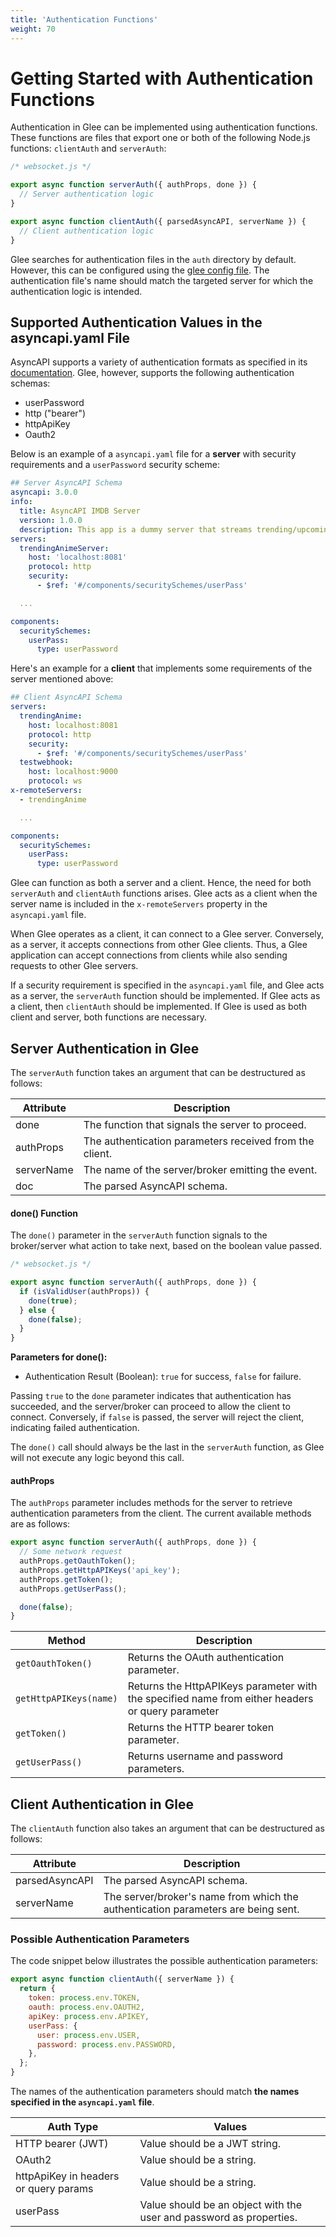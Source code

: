 ```yaml
---
title: 'Authentication Functions'
weight: 70
---
```


# Getting Started with Authentication Functions

Authentication in Glee can be implemented using authentication functions. These functions are files that export one or both of the following Node.js functions: `clientAuth` and `serverAuth`:

```js
/* websocket.js */

export async function serverAuth({ authProps, done }) {
  // Server authentication logic
}

export async function clientAuth({ parsedAsyncAPI, serverName }) {
  // Client authentication logic
}
```

Glee searches for authentication files in the `auth` directory by default. However, this can be configured using the [glee config file](env-vars-config). The authentication file's name should match the targeted server for which the authentication logic is intended.

## Supported Authentication Values in the asyncapi.yaml File

AsyncAPI supports a variety of authentication formats as specified in its [documentation](https://www.asyncapi.com/docs/reference/specification/v3.0.0#securitySchemeObject). Glee, however, supports the following authentication schemas:

- userPassword
- http ("bearer")
- httpApiKey
- Oauth2

Below is an example of a `asyncapi.yaml` file for a **server** with security requirements and a `userPassword` security scheme:

```yaml
## Server AsyncAPI Schema
asyncapi: 3.0.0
info:
  title: AsyncAPI IMDB Server
  version: 1.0.0
  description: This app is a dummy server that streams trending/upcoming anime.
servers:
  trendingAnimeServer:
    host: 'localhost:8081'
    protocol: http
    security:
      - $ref: '#/components/securitySchemes/userPass'

  ...

components:
  securitySchemes:
    userPass:
      type: userPassword
```

Here's an example for a **client** that implements some requirements of the server mentioned above:

```yaml
## Client AsyncAPI Schema
servers:
  trendingAnime:
    host: localhost:8081
    protocol: http
    security:
      - $ref: '#/components/securitySchemes/userPass'
  testwebhook:
    host: localhost:9000
    protocol: ws
x-remoteServers:
  - trendingAnime

  ...

components:
  securitySchemes:
    userPass:
      type: userPassword
```

Glee can function as both a server and a client. Hence, the need for both `serverAuth` and `clientAuth` functions arises. Glee acts as a client when the server name is included in the `x-remoteServers` property in the `asyncapi.yaml` file.

When Glee operates as a client, it can connect to a Glee server. Conversely, as a server, it accepts connections from other Glee clients. Thus, a Glee application can accept connections from clients while also sending requests to other Glee servers.

If a security requirement is specified in the `asyncapi.yaml` file, and Glee acts as a server, the `serverAuth` function should be implemented. If Glee acts as a client, then `clientAuth` should be implemented. If Glee is used as both client and server, both functions are necessary.

## Server Authentication in Glee

The `serverAuth` function takes an argument that can be destructured as follows:

| Attribute  | Description                                             |
| ---------- | ------------------------------------------------------- |
| done       | The function that signals the server to proceed.        |
| authProps  | The authentication parameters received from the client. |
| serverName | The name of the server/broker emitting the event.       |
| doc        | The parsed AsyncAPI schema.                             |

#### done() Function

The `done()` parameter in the `serverAuth` function signals to the broker/server what action to take next, based on the boolean value passed.

```js
/* websocket.js */

export async function serverAuth({ authProps, done }) {
  if (isValidUser(authProps)) {
    done(true);
  } else {
    done(false);
  }
}
```

**Parameters for done():**

- Authentication Result (Boolean): `true` for success, `false` for failure.

Passing `true` to the `done` parameter indicates that authentication has succeeded, and the server/broker can proceed to allow the client to connect. Conversely, if `false` is passed, the server will reject the client, indicating failed authentication.

The `done()` call should always be the last in the `serverAuth` function, as Glee will not execute any logic beyond this call.

#### authProps

The `authProps` parameter includes methods for the server to retrieve authentication parameters from the client. The current available methods are as follows:

```js
export async function serverAuth({ authProps, done }) {
  // Some network request
  authProps.getOauthToken();
  authProps.getHttpAPIKeys('api_key');
  authProps.getToken();
  authProps.getUserPass();

  done(false);
}
```

| Method                 | Description                                                                                      |
| ---------------------- | ------------------------------------------------------------------------------------------------ |
| `getOauthToken()`      | Returns the OAuth authentication parameter.                                                      |
| `getHttpAPIKeys(name)` | Returns the HttpAPIKeys parameter with the specified name from either headers or query parameter |
| `getToken()`           | Returns the HTTP bearer token parameter.                                                         |
| `getUserPass()`        | Returns username and password parameters.                                                        |

## Client Authentication in Glee

The `clientAuth` function also takes an argument that can be destructured as follows:

| Attribute      | Description                                                                       |
| -------------- | --------------------------------------------------------------------------------- |
| parsedAsyncAPI | The parsed AsyncAPI schema.                                                       |
| serverName     | The server/broker's name from which the authentication parameters are being sent. |

### Possible Authentication Parameters

The code snippet below illustrates the possible authentication parameters:

```js
export async function clientAuth({ serverName }) {
  return {
    token: process.env.TOKEN,
    oauth: process.env.OAUTH2,
    apiKey: process.env.APIKEY,
    userPass: {
      user: process.env.USER,
      password: process.env.PASSWORD,
    },
  };
}
```

The names of the authentication parameters should match **the names specified in the `asyncapi.yaml` file**.

| Auth Type                             | Values                                                              |
| ------------------------------------- | ------------------------------------------------------------------- |
| HTTP bearer (JWT)                     | Value should be a JWT string.                                       |
| OAuth2                                | Value should be a string.                                           |
| httpApiKey in headers or query params | Value should be a string.                                           |
| userPass                              | Value should be an object with the user and password as properties. |
